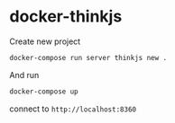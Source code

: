 # docker-thinkjs

Create new project

```bash
docker-compose run server thinkjs new .
```

And run 

```bash
docker-compose up
```

connect to `http://localhost:8360`
